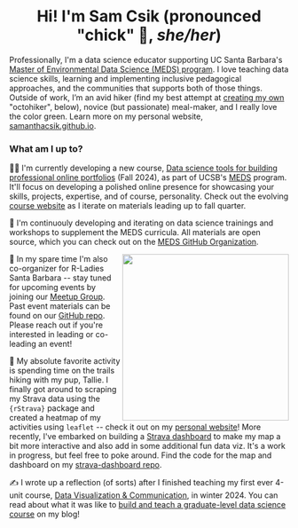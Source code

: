 <h1 align="center">Hi! I'm Sam Csik (pronounced "chick" 🐥, <em>she/her</em>)</h1>

Professionally, I'm a data science educator supporting UC Santa Barbara's [Master of Environmental Data Science (MEDS) program](https://bren.ucsb.edu/masters-programs/master-environmental-data-science).  I love teaching data science skills, learning and implementing inclusive pedagogical approaches, and the communities that supports both of those things. Outside of work, I’m an avid hiker (find my best attempt at [creating my own](https://myoctocat.com/) "octohiker", below), novice (but passionate) meal-maker, and I really love the color green. Learn more on my personal website, [samanthacsik.github.io](https://samanthacsik.github.io/).

<!--
[![Sam's GitHub stats](https://github-readme-stats.vercel.app/api?username=samanthacsik)](https://github.com/samanthacsik/github-readme-stats)
See: https://github.com/abhisheknaiidu/awesome-github-profile-readme
-->

### What am I up to? 
👩‍🏫 I'm currently developing a new course, [Data science tools for building professional online portfolios](https://bren.ucsb.edu/courses/eds-296-1f) (Fall 2024), as part of UCSB's [MEDS](https://bren.ucsb.edu/masters-programs/master-environmental-data-science/academics-meds) program. It'll focus on developing a polished online presence for showcasing your skills, projects, expertise, and of course, personality. Check out the evolving [course website](https://ucsb-meds.github.io/EDS-296-DS-portfolios/) as I iterate on materials leading up to fall quarter.

🌱 I'm continuouly developing and iterating on data science trainings and workshops to supplement the MEDS curricula. All materials are open source, which you can check out on the [MEDS GitHub Organization](https://github.com/search?q=topic%3Aworkshop-materials+org%3AUCSB-MEDS+fork%3Atrue&type=repositories).

<img align='right' src='https://github.com/user-attachments/assets/e52ac51c-2704-4242-9130-a92531ffab78' width='300"'>

💜 In my spare time I'm also co-organizer for R-Ladies Santa Barbara -- stay tuned for upcoming events by joining our [Meetup Group](https://www.meetup.com/rladies-santa-barbara/). Past event materials can be found on our [GitHub repo](https://github.com/rladies/meetup-presentations_santabarbara). Please reach out if you're interested in leading or co-leading an event!

🥾 My absolute favorite activity is spending time on the trails hiking with my pup, Tallie. I finally got around to scraping my Strava data using the `{rStrava}` package and created a heatmap of my activities using `leaflet` -- check it out on my [personal website](https://samanthacsik.github.io/about.html#fa-hiking-titlea-person-with-a-backpack-and-trekking-pole-the-hobby)! More recently, I've embarked on building a [Strava dashboard](https://samanthacsik.shinyapps.io/strava_dashboard/) to make my map a bit more interactive and also add in some additional fun data viz. It's a work in progress, but feel free to poke around. Find the code for the map and dashboard on my [strava-dashboard repo](https://github.com/samanthacsik/strava-dashboard).

✍️ I wrote up a reflection (of sorts) after I finished teaching my first ever 4-unit course, [Data Visualization & Communication](https://samanthacsik.github.io/EDS-240-data-viz/), in winter 2024. You can read about what it was like to [build and teach a graduate-level data science course](https://samanthacsik.github.io/posts/2024-04-02-data-viz-course/) on my blog!

<!--
### Experience

- Lecturer @ UCSB's Bren School of Environmental Science & Management (2024 - present)
- Data Training Coordintor @ NCEAS (2021 - present)
- Data Science Fellow @ NCEAS (2020 - 2021)

### Education

- MS in Ecology, Evolution & Marine Biology @ UC Santa Barbara (2020)
- BS in Marine Biology @ Northeastern University (2016)
-->

<!--
**samanthacsik/samanthacsik** is a ✨ _special_ ✨ repository because its `README.md` (this file) appears on your GitHub profile.

Here are some ideas to get you started:

- 🔭 I’m currently working on ...
- 🌱 I’m currently learning ...
- 👯 I’m looking to collaborate on ...
- 🤔 I’m looking for help with ...
- 💬 Ask me about ...
- 📫 How to reach me: ...
- 😄 Pronouns: ...
- ⚡ Fun fact: ...
-->
